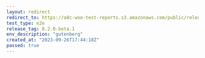 ```yaml
---
layout: redirect
redirect_to: https://a8c-woo-test-reports.s3.amazonaws.com/public/release/8.2.0-beta.1/gutenberg/e2e/index.html
test_type: e2e
release_tag: 8.2.0-beta.1
env_description: "gutenberg"
created_at: "2023-09-26T17:44:18Z"
passed: true
---
```

